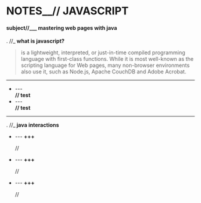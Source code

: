 # NOTES__// JAVASCRIPT

#### subject//___ mastering web pages with java 

. //_<b> what is javascript? </b>

> is a lightweight, interpreted, or just-in-time compiled programming language with first-class functions. While it is most well-known as the scripting language for Web pages, many non-browser environments also use it, such as Node.js, Apache CouchDB and Adobe Acrobat.
<hr>
<ul>
  <li> --- </li> <b> // test </b>
  <li> --- </li> <b>  // test </b>
</ul>
 <hr>
 . //_<b> java interactions </b>
 <ul>
  <li> --- <b> +++ </b> <p> // </p> </li>
  <li> --- <b> +++ </b> <p> //  </p> </li>
  <li> --- <b> +++ </b> <p> // </p> </li>
</ul>